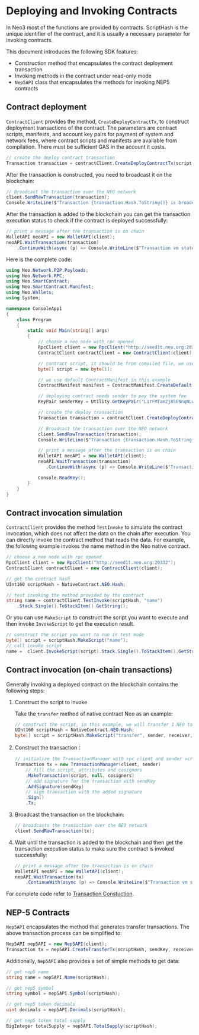 # Deploying and Invoking Contracts

In Neo3 most of the functions are provided by contracts. ScriptHash is the unique identifier of the contract, and it is usually a necessary parameter for invoking contracts.

This document introduces the following SDK features:

- Construction method that encapsulates the contract deployment transaction
- Invoking methods in the contract under read-only mode
- `Nep5API` class that encapsulates the methods for invoking NEP5 contracts

## Contract deployment

`ContractClient` provides the method, `CreateDeployContractTx`, to construct deployment transactions of the contract. The parameters are contract scripts, manifests, and account key pairs for payment of system and network fees, where contract scripts and manifests are available from compilation. There must be sufficient GAS in the account it costs.

```c#
// create the deploy contract transaction
Transaction transaction = contractClient.CreateDeployContractTx(script, manifest, senderKey);
```

After the transaction is constructed, you need to broadcast it on the blockchain:

```c#
// Broadcast the transaction over the NEO network
client.SendRawTransaction(transaction);
Console.WriteLine($"Transaction {transaction.Hash.ToString()} is broadcasted!");
```

After the transaction is added to the blockchain you can get the transaction execution status to check if the contract is deployed successfully:

```c#
// print a message after the transaction is on chain
WalletAPI neoAPI = new WalletAPI(client);
neoAPI.WaitTransaction(transaction)
    .ContinueWith(async (p) => Console.WriteLine($"Transaction vm state is  {(await p).VMState}"));

```

Here is the complete code:

```c#
using Neo.Network.P2P.Payloads;
using Neo.Network.RPC;
using Neo.SmartContract;
using Neo.SmartContract.Manifest;
using Neo.Wallets;
using System;

namespace ConsoleApp1
{
    class Program
    {
        static void Main(string[] args)
        {
            // choose a neo node with rpc opened
            RpcClient client = new RpcClient("http://seed1t.neo.org:20332");
            ContractClient contractClient = new ContractClient(client);

            // contract script, it should be from compiled file, we use empty byte[] in this example
            byte[] script = new byte[1];

            // we use default ContractManifest in this example
            ContractManifest manifest = ContractManifest.CreateDefault(script.ToScriptHash());

            // deploying contract needs sender to pay the system fee
            KeyPair senderKey = Utility.GetKeyPair("L1rFMTamZj85ENnqNLwmhXKAprHuqr1MxMHmCWCGiXGsAdQ2dnhb");

            // create the deploy transaction
            Transaction transaction = contractClient.CreateDeployContractTx(script, manifest, senderKey);

            // Broadcast the transaction over the NEO network
            client.SendRawTransaction(transaction);
            Console.WriteLine($"Transaction {transaction.Hash.ToString()} is broadcasted!");

            // print a message after the transaction is on chain
            WalletAPI neoAPI = new WalletAPI(client);
            neoAPI.WaitTransaction(transaction)
               .ContinueWith(async (p) => Console.WriteLine($"Transaction vm state is  {(await p).VMState}"));

            Console.ReadKey();
        }
    }
}
```

## Contract invocation simulation

`ContractClient` provides the method `TestInvoke` to simulate the contract invocation, which does not affect the data on the chain after execution. You can directly invoke the contract method that reads the data. For example, the following example invokes the name method in the Neo native contract.

```c#
// choose a neo node with rpc opened
RpcClient client = new RpcClient("http://seed1t.neo.org:20332");
ContractClient contractClient = new ContractClient(client);

// get the contract hash
UInt160 scriptHash = NativeContract.NEO.Hash;

// test invoking the method provided by the contract 
string name = contractClient.TestInvoke(scriptHash, "name")
    .Stack.Single().ToStackItem().GetString();
```

Or you can use `MakeScript` to construct the script you want to execute and then invoke `InvokeScript` to get the execution result.

```c#
// construct the script you want to run in test mode
byte[] script = scriptHash.MakeScript("name");
// call invoke script
name =  client.InvokeScript(script).Stack.Single().ToStackItem().GetString();
```

## Contract invocation (on-chain transactions)

Generally invoking a deployed contract on the blockchain contains the following steps:

1. Construct the script to invoke

    Take the `transfer` method of native contract Neo as an example:

    ```c#
    // construct the script, in this example, we will transfer 1 NEO to receiver
    UInt160 scriptHash = NativeContract.NEO.Hash;
    byte[] script = scriptHash.MakeScript("transfer", sender, receiver, 1);
    ```

2. Construct the transaction：

    ```c#
    // initialize the TransactionManager with rpc client and sender scripthash
    Transaction tx = new TransactionManager(client, sender)
        // fill the script, attributes and cosigners
        .MakeTransaction(script, null, cosigners)
        // add signature for the transaction with sendKey
        .AddSignature(sendKey)
        // sign transaction with the added signature
        .Sign()
        .Tx;
    ```

3. Broadcast the transaction on the blockchain:

    ```c#
    // broadcasts the transaction over the NEO network
    client.SendRawTransaction(tx);
    ```

4. Wait until the transaction is added to the blockchain and then get the transaction execution status to make sure the contract is invoked successfully:

    ```c#
    // print a message after the transaction is on chain
    WalletAPI neoAPI = new WalletAPI(client);
    neoAPI.WaitTransaction(tx)
        .ContinueWith(async (p) => Console.WriteLine($"Transaction vm state is  {(await p).VMState}"));
    ```

For complete code refer to [Transaction Constuction](transaction.md).

## NEP-5 Contracts

`Nep5API` encapsulates the method that generates transfer transactions. The above transaction process can be simplified to:

```c#
Nep5API nep5API = new Nep5API(client);
Transaction tx = nep5API.CreateTransferTx(scriptHash, sendKey, receiver, 1);
```

Additionally, `Nep5API` also provides a set of simple methods to get data:

```c#
// get nep5 name
string name = nep5API.Name(scriptHash);

// get nep5 symbol
string symbol = nep5API.Symbol(scriptHash);

// get nep5 token decimals
uint decimals = nep5API.Decimals(scriptHash);

// get nep5 token total supply
BigInteger totalSupply = nep5API.TotalSupply(scriptHash);
```

